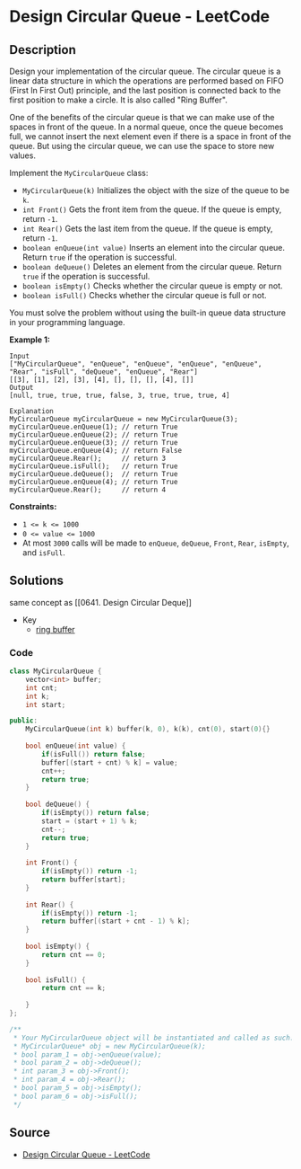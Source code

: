 # Design Circular Queue - LeetCode

## Description

Design your implementation of the circular queue. The circular queue is a linear data structure in which the operations are performed based on FIFO (First In First Out) principle, and the last position is connected back to the first position to make a circle. It is also called "Ring Buffer".

One of the benefits of the circular queue is that we can make use of the spaces in front of the queue. In a normal queue, once the queue becomes full, we cannot insert the next element even if there is a space in front of the queue. But using the circular queue, we can use the space to store new values.

Implement the `MyCircularQueue` class:

-   `MyCircularQueue(k)` Initializes the object with the size of the queue to be `k`.
-   `int Front()` Gets the front item from the queue. If the queue is empty, return `-1`.
-   `int Rear()` Gets the last item from the queue. If the queue is empty, return `-1`.
-   `boolean enQueue(int value)` Inserts an element into the circular queue. Return `true` if the operation is successful.
-   `boolean deQueue()` Deletes an element from the circular queue. Return `true` if the operation is successful.
-   `boolean isEmpty()` Checks whether the circular queue is empty or not.
-   `boolean isFull()` Checks whether the circular queue is full or not.

You must solve the problem without using the built-in queue data structure in your programming language. 

**Example 1:**

```
Input
["MyCircularQueue", "enQueue", "enQueue", "enQueue", "enQueue", "Rear", "isFull", "deQueue", "enQueue", "Rear"]
[[3], [1], [2], [3], [4], [], [], [], [4], []]
Output
[null, true, true, true, false, 3, true, true, true, 4]

Explanation
MyCircularQueue myCircularQueue = new MyCircularQueue(3);
myCircularQueue.enQueue(1); // return True
myCircularQueue.enQueue(2); // return True
myCircularQueue.enQueue(3); // return True
myCircularQueue.enQueue(4); // return False
myCircularQueue.Rear();     // return 3
myCircularQueue.isFull();   // return True
myCircularQueue.deQueue();  // return True
myCircularQueue.enQueue(4); // return True
myCircularQueue.Rear();     // return 4

```

**Constraints:**

-   `1 <= k <= 1000`
-   `0 <= value <= 1000`
-   At most `3000` calls will be made to `enQueue`, `deQueue`, `Front`, `Rear`, `isEmpty`, and `isFull`.

## Solutions 

same concept as [[0641. Design Circular Deque]]

- Key
  - [ring buffer](https://zh.wikipedia.org/zh-tw/%E7%92%B0%E5%BD%A2%E7%B7%A9%E8%A1%9D%E5%8D%80)

### Code

```cpp
class MyCircularQueue {
    vector<int> buffer;
    int cnt;
    int k;
    int start;

public:
    MyCircularQueue(int k) buffer(k, 0), k(k), cnt(0), start(0){}
    
    bool enQueue(int value) {
        if(isFull()) return false;
        buffer[(start + cnt) % k] = value;
        cnt++;
        return true;
    }
    
    bool deQueue() {
        if(isEmpty()) return false;
        start = (start + 1) % k;
        cnt--;
        return true;
    }
    
    int Front() {
        if(isEmpty()) return -1;
        return buffer[start];
    }
    
    int Rear() {
        if(isEmpty()) return -1;
        return buffer[(start + cnt - 1) % k];
    }
    
    bool isEmpty() {
        return cnt == 0;
    }
    
    bool isFull() {
        return cnt == k;
        
    }
};

/**
 * Your MyCircularQueue object will be instantiated and called as such:
 * MyCircularQueue* obj = new MyCircularQueue(k);
 * bool param_1 = obj->enQueue(value);
 * bool param_2 = obj->deQueue();
 * int param_3 = obj->Front();
 * int param_4 = obj->Rear();
 * bool param_5 = obj->isEmpty();
 * bool param_6 = obj->isFull();
 */
```

## Source
- [Design Circular Queue - LeetCode](https://leetcode.com/problems/design-circular-queue/description/)
